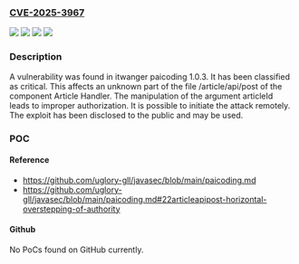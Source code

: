### [CVE-2025-3967](https://cve.mitre.org/cgi-bin/cvename.cgi?name=CVE-2025-3967)
![](https://img.shields.io/static/v1?label=Product&message=paicoding&color=blue)
![](https://img.shields.io/static/v1?label=Version&message=%3D%201.0.3%20&color=brighgreen)
![](https://img.shields.io/static/v1?label=Vulnerability&message=Improper%20Authorization&color=brighgreen)
![](https://img.shields.io/static/v1?label=Vulnerability&message=Incorrect%20Privilege%20Assignment&color=brighgreen)

### Description

A vulnerability was found in itwanger paicoding 1.0.3. It has been classified as critical. This affects an unknown part of the file /article/api/post of the component Article Handler. The manipulation of the argument articleId leads to improper authorization. It is possible to initiate the attack remotely. The exploit has been disclosed to the public and may be used.

### POC

#### Reference
- https://github.com/uglory-gll/javasec/blob/main/paicoding.md
- https://github.com/uglory-gll/javasec/blob/main/paicoding.md#22articleapipost-horizontal-overstepping-of-authority

#### Github
No PoCs found on GitHub currently.


